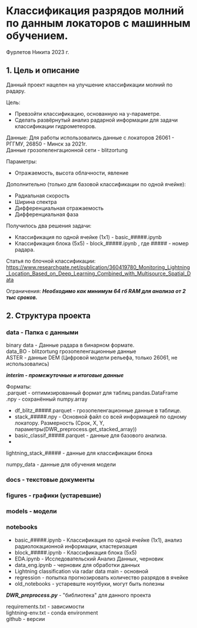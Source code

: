 # Классификация разрядов молний по данным локаторов с машинным обучением.
Фурлетов Никита 2023 г.

## 1. Цель и описание
Данный проект нацелен на улучшение классификации молний по радару.

Цель:
- Превзойти классификацию, основанную на y-параметре.
- Сделать развёрнутый анализ радарной информации для задачи классификации гидрометеоров.

Данные:
Для работы использовались данные с локаторов 26061 - РГГМУ, 26850 - Минск за 2021г. <br />
Данные грозопеленгационной сети - blitzortung

Параметры:
- Отражаемость, высота облачности, явление  <br />

Дополнительно (только для базовой классификации по одной ячейке):
- Радиальная скорость
- Ширина спектра
- Дифференциальная отражаемость
- Дифференциальная фаза

Получилось два решения задачи:
 - Классификация по одной ячейке (1x1) - basic_#####.ipynb
 - Классификация блока (5х5) - block_#####.ipynb
 , где ##### - номер радара.
 
Статья по блочной классификации: https://www.researchgate.net/publication/360419780_Monitoring_Lightning_Location_Based_on_Deep_Learning_Combined_with_Multisource_Spatial_Data


Ограничения:
***Необходимо как минимум 64 гб RAM для анализа от 2 тыс сроков.***

## 2. Структура проекта

### data - Папка с данными 
binary data - Данные радара в бинарном формате. <br />
data_BO - blitzortung грозопеленгационные данные <br />
ASTER - данные DEM (Цифровой модели рельефа, только 26061, не использовались) <br />

***interim - промежуточные и итоговые данные***

Форматы: <br />
.parquet - оптимизированный формат для таблиц pandas.DataFrame <br />
.npy - сохранённый numpy.array 
- df_blitz_#####.parquet - грозопеленгационные данные в таблице.
- stack_#####.npy - Основной файл со всей информацией по одному локатору. Размерность (Срок, Х, Y, параметры(DWR_preprocess.get_stacked_array))
- basic_classif_#####.parquet - данные для базового анализа.
- 

lightning_stack_##### - данные для классификации блока

numpy_data - данные для обучения модели


### docs - текстовые документы
### figures - графики (устаревшие)
### models - модели
### notebooks

- basic_#####.ipynb - Классификация по одной ячейке (1x1), анализ радиолокационной информации, кластеризация
- block_#####.ipynb - Классификация блока (5х5)
- EDA.ipynb - Исследовательский Анализ Данных, черновик
- data_eng.ipynb - черновик для обработки данных
- Lightning classification via radar data main - основной
- regression - попытка прогнозировать количество разрядов в ячейке
- old_notebooks - устаревште ноутбуки, могут быть полезны

***DWR_preprocess.py*** - "библиотека" для данного проекта

requirements.txt - зависимости <br />
lightning-env.txt - conda environment <br />
github - версии
